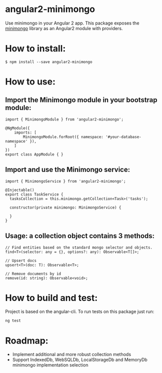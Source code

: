 # angular2-minimongo
Use minimongo in your Angular 2 app.
This package exposes the [minimongo](https://github.com/mWater/minimongo) library as an Angular2 module with providers.

# How to install:
```
$ npm install --save angular2-minimongo
```

# How to use:
## Import the Minimongo module in your bootstrap module:
```
import { MinimongoModule } from 'angular2-minimongo';

@NgModule({
    imports: [
        MinimongoModule.forRoot({ namespace: '#your-database-namespace' }),
    ]
})
export class AppModule { }
```

## Import and use the Minimongo service:
```
import { MinimongoService } from 'angular2-minimongo';

@Injectable()
export class TaskService {
  tasksCollection = this.minimongo.getCollection<Task>('tasks');

  constructor(private minimongo: MinimongoService) {

  }
}
```

## Usage: a collection object contains 3 methods:
```
// Find entities based on the standard mongo selector and objects.
find<T>(selector: any = {}, options?: any): Observable<T[]>;

// Upsert docs
upsert<T>(doc: T): Observable<T>;

// Remove documents by id
remove(id: string): Observable<void>;
```

# How to build and test:
Project is based on the angular-cli.
To run tests on this package just run:
```
ng test
```

# Roadmap:
- Implement additional and more robust collection methods
- Support IndexedDb, WebSQLDb, LocalStorageDb and MemoryDb minimongo implementation selection
